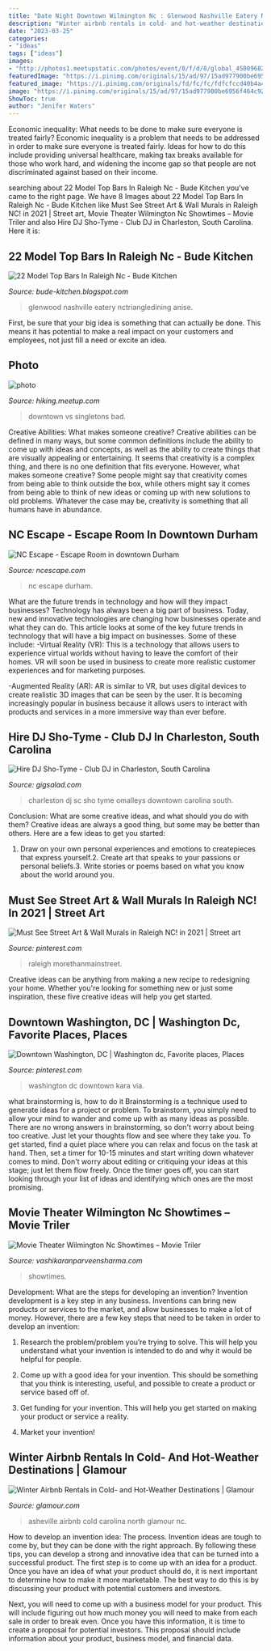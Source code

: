 ```yaml
---
title: "Date Night Downtown Wilmington Nc : Glenwood Nashville Eatery Nctriangledining Anise"
description: "Winter airbnb rentals in cold- and hot-weather destinations"
date: "2023-03-25"
categories:
- "ideas"
tags: ["ideas"]
images:
- "http://photos1.meetupstatic.com/photos/event/8/f/d/8/global_450096824.jpeg"
featuredImage: "https://i.pinimg.com/originals/15/ad/97/15ad977900be6956f464c921e472d3d8.jpg"
featured_image: "https://i.pinimg.com/originals/fd/fc/fc/fdfcfccd40b4a44685786a34f724f8b7.jpg"
image: "https://i.pinimg.com/originals/15/ad/97/15ad977900be6956f464c921e472d3d8.jpg"
ShowToc: true
author: "Jenifer Waters"
---
```



Economic inequality: What needs to be done to make sure everyone is treated fairly?
Economic inequality is a problem that needs to be addressed in order to make sure everyone is treated fairly. Ideas for how to do this include providing universal healthcare, making tax breaks available for those who work hard, and widening the income gap so that people are not discriminated against based on their income.

	

		
searching about 22 Model Top Bars In Raleigh Nc - Bude Kitchen you've came to the right page. We have 8 Images about 22 Model Top Bars In Raleigh Nc - Bude Kitchen like Must See Street Art &amp; Wall Murals in Raleigh NC! in 2021 | Street art, Movie Theater Wilmington Nc Showtimes – Movie Triler and also Hire DJ Sho-Tyme - Club DJ in Charleston, South Carolina. Here it is:
		
    
## 22 Model Top Bars In Raleigh Nc - Bude Kitchen

<img loading=lazy src="https://i.pinimg.com/originals/fd/fc/fc/fdfcfccd40b4a44685786a34f724f8b7.jpg" onerror="this.onerror=null;this.src='https://tse1.mm.bing.net/th?id=OIP.9rMH3N98k9WH1NU7Ub9BqAHaEZ&amp;pid=15.1';" alt="22 Model Top Bars In Raleigh Nc - Bude Kitchen">

_Source: bude-kitchen.blogspot.com_

>glenwood nashville eatery nctriangledining anise. 

	

First, be sure that your big idea is something that can actually be done. This means it has potential to make a real impact on your customers and employees, not just fill a need or excite an idea.

    
## Photo

<img loading=lazy src="http://photos1.meetupstatic.com/photos/event/8/f/d/8/global_450096824.jpeg" onerror="this.onerror=null;this.src='https://tse1.mm.bing.net/th?id=OIP.HQelNkdTjXL40lXv2H18IQHaEZ&amp;pid=15.1';" alt="photo">

_Source: hiking.meetup.com_

>downtown vs singletons bad. 

	

Creative Abilities: What makes someone creative?
Creative abilities can be defined in many ways, but some common definitions include the ability to come up with ideas and concepts, as well as the ability to create things that are visually appealing or entertaining. It seems that creativity is a complex thing, and there is no one definition that fits everyone. However, what makes someone creative? Some people might say that creativity comes from being able to think outside the box, while others might say it comes from being able to think of new ideas or coming up with new solutions to old problems. Whatever the case may be, creativity is something that all humans have in abundance.

    
## NC Escape - Escape Room In Downtown Durham

<img loading=lazy src="https://images.squarespace-cdn.com/content/v1/584d8f37be6594f675684397/1558801738998-ET5HHYLOFSRGZ7IJWVJ1/ke17ZwdGBToddI8pDm48kJK4Mm1kch8SFO9ZNkN1NT97gQa3H78H3Y0txjaiv_0fDoOvxcdMmMKkDsyUqMSsMWxHk725yiiHCCLfrh8O1z5QHyNOqBUUEtDDsRWrJLTmFk_H6M1tkD9NpL7mXac0oVSXdFfjxR5AjcLwGSebOiGBsFzzcw3xKxvyC_6CFFG_/IMG_6825.JPG" onerror="this.onerror=null;this.src='https://tse2.mm.bing.net/th?id=OIP.pxwQEfBZ74IqMqRSkCw8pAHaHa&amp;pid=15.1';" alt="NC Escape - Escape Room in downtown Durham">

_Source: ncescape.com_

>nc escape durham. 

	

What are the future trends in technology and how will they impact businesses?
Technology has always been a big part of business. Today, new and innovative technologies are changing how businesses operate and what they can do. This article looks at some of the key future trends in technology that will have a big impact on businesses. Some of these include:
-Virtual Reality (VR): This is a technology that allows users to experience virtual worlds without having to leave the comfort of their homes. VR will soon be used in business to create more realistic customer experiences and for marketing purposes.

-Augmented Reality (AR): AR is similar to VR, but uses digital devices to create realistic 3D images that can be seen by the user. It is becoming increasingly popular in business because it allows users to interact with products and services in a more immersive way than ever before.

    
## Hire DJ Sho-Tyme - Club DJ In Charleston, South Carolina

<img loading=lazy src="https://s3.amazonaws.com/gigsalad_media/d/dj_sho-tyme_charleston/589910089fb83.jpg" onerror="this.onerror=null;this.src='https://tse1.mm.bing.net/th?id=OIP.VwAqGPERUyubmMzLaf8V3QHaFj&amp;pid=15.1';" alt="Hire DJ Sho-Tyme - Club DJ in Charleston, South Carolina">

_Source: gigsalad.com_

>charleston dj sc sho tyme omalleys downtown carolina south. 

	

Conclusion: What are some creative ideas, and what should you do with them?
Creative ideas are always a good thing, but some may be better than others. Here are a few ideas to get you started: 
1. Draw on your own personal experiences and emotions to createpieces that express yourself.2. Create art that speaks to your passions or personal beliefs.3. Write stories or poems based on what you know about the world around you.
    
## Must See Street Art &amp; Wall Murals In Raleigh NC! In 2021 | Street Art

<img loading=lazy src="https://i.pinimg.com/originals/15/ad/97/15ad977900be6956f464c921e472d3d8.jpg" onerror="this.onerror=null;this.src='https://tse1.mm.bing.net/th?id=OIP.KGAE9R5Ge9clyb7m31OW4wHaKB&amp;pid=15.1';" alt="Must See Street Art &amp; Wall Murals in Raleigh NC! in 2021 | Street art">

_Source: pinterest.com_

>raleigh morethanmainstreet. 

	

Creative ideas can be anything from making a new recipe to redesigning your home. Whether you're looking for something new or just some inspiration, these five creative ideas will help you get started.

    
## Downtown Washington, DC | Washington Dc, Favorite Places, Places

<img loading=lazy src="https://i.pinimg.com/originals/48/6a/b2/486ab2c44d8989ae39b5b2cda87c0ffc.jpg" onerror="this.onerror=null;this.src='https://tse3.mm.bing.net/th?id=OIP.joZRY-Hz1vu1QEb1BS5BQwHaFj&amp;pid=15.1';" alt="Downtown Washington, DC | Washington dc, Favorite places, Places">

_Source: pinterest.com_

>washington dc downtown kara via. 

	

what brainstorming is, how to do it
Brainstorming is a technique used to generate ideas for a project or problem. To brainstorm, you simply need to allow your mind to wander and come up with as many ideas as possible. There are no wrong answers in brainstorming, so don't worry about being too creative. Just let your thoughts flow and see where they take you.
To get started, find a quiet place where you can relax and focus on the task at hand. Then, set a timer for 10-15 minutes and start writing down whatever comes to mind. Don't worry about editing or critiquing your ideas at this stage; just let them flow freely. Once the timer goes off, you can start looking through your list of ideas and identifying which ones are the most promising.

    
## Movie Theater Wilmington Nc Showtimes – Movie Triler

<img loading=lazy src="https://i.pinimg.com/originals/db/1c/4e/db1c4ed22723137c71dcba610a5daf0a.png" onerror="this.onerror=null;this.src='https://tse3.mm.bing.net/th?id=OIP.OWjUbOhO1qsAXsMW06h5KwHaFm&amp;pid=15.1';" alt="Movie Theater Wilmington Nc Showtimes – Movie Triler">

_Source: vashikaranparveensharma.com_

>showtimes. 

	

Development: What are the steps for developing an invention?
Invention development is a key step in any business. Inventions can bring new products or services to the market, and allow businesses to make a lot of money. However, there are a few key steps that need to be taken in order to develop an invention:
1. Research the problem/problem you’re trying to solve. This will help you understand what your invention is intended to do and why it would be helpful for people.

2. Come up with a good idea for your invention. This should be something that you think is interesting, useful, and possible to create a product or service based off of.

3. Get funding for your invention. This will help you get started on making your product or service a reality.

4. Market your invention!

    
## Winter Airbnb Rentals In Cold- And Hot-Weather Destinations | Glamour

<img loading=lazy src="https://media.glamour.com/photos/58a364132243890e48e531ea/master/pass/airbnb-asheville-nc-porch.jpg" onerror="this.onerror=null;this.src='https://tse4.mm.bing.net/th?id=OIP.nV6H363kFleJy68qcaVv5wHaE8&amp;pid=15.1';" alt="Winter Airbnb Rentals in Cold- and Hot-Weather Destinations | Glamour">

_Source: glamour.com_

>asheville airbnb cold carolina north glamour nc. 

	

How to develop an invention idea: The process.
Invention ideas are tough to come by, but they can be done with the right approach. By following these tips, you can develop a strong and innovative idea that can be turned into a successful product.
The first step is to come up with an idea for a product. Once you have an idea of what your product should do, it is next important to determine how to make it more marketable. The best way to do this is by discussing your product with potential customers and investors.

Next, you will need to come up with a business model for your product. This will include figuring out how much money you will need to make from each sale in order to break even. Once you have this information, it is time to create a proposal for potential investors. This proposal should include information about your product, business model, and financial data.

